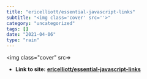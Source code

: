 ```yaml
---
title: "ericelliott/essential-javascript-links"
subtitle: "<img class='cover' src=''>"
category: "uncategorized"
tags: []
date: "2021-04-06"
type: "rain"
---
```

<img class="cover" src=>


* **Link to site:** **[ericelliott/essential-javascript-links](https://github.com/ericelliott/essential-javascript-links)**